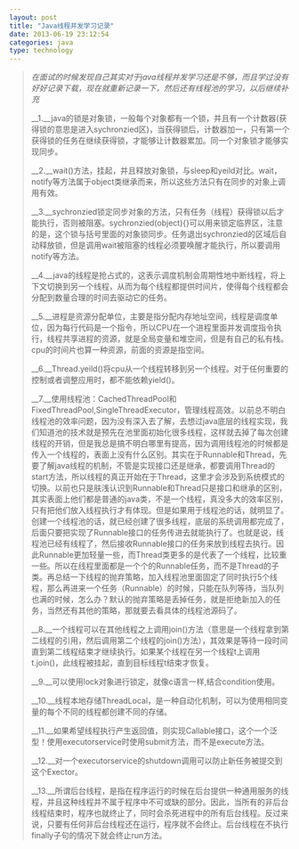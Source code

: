 ```yaml
---
layout: post
title: "Java线程并发学习记录"
date: 2013-06-19 23:12:54
categories: java
type: technology
---
```


>_在面试的时候发现自己其实对于java线程并发学习还是不够，而且学过没有好好记录下载，现在就重新记录一下，然后还有线程池的学习，以后继续补充_
>
>__1\.__java的锁是对象锁，一般每个对象都有一个锁，并且有一个计数器(获得锁的意思是进入sychronzied区)，当获得锁后，计数器加一，只有第一个获得锁的任务在继续获得锁，才能够让计数器累加。同一个对象锁才能够实现同步。  
>
>__2\.__wait()方法，挂起，并且释放对象锁，与sleep和yeild对比。wait，notify等方法属于object类继承而来，所以这些方法只有在同步的对象上调用有效。  
>
>__3\.__sychronzied锁定同步对象的方法，只有任务（线程）获得锁以后才能执行，否则被阻塞。sychronzied(object){}可以用来锁定临界区，注意的是，这个锁与括号里面的对象锁同步。任务退出sychronzied的区域后自动释放锁，但是调用wait被阻塞的线程必须要唤醒才能执行，所以要调用notify等方法。  
>
>__4\.__java的线程是抢占式的，这表示调度机制会周期性地中断线程，将上下文切换到另一个线程，从而为每个线程都提供时间片，使得每个线程都会分配到数量合理的时间去驱动它的任务。  
>
>__5\.__进程是资源分配单位，主要是指分配内存地址空间，线程是调度单位，因为每行代码是一个指令，所以CPU在一个进程里面并发调度指令执行，线程共享进程的资源，就是全局变量和堆空间，但是有自己的私有栈。cpu的时间片也算一种资源，前面的资源是指空间。  
>
>__6\.__Thread.yeild()将cpu从一个线程转移到另一个线程。对于任何重要的控制或者调整应用时，都不能依赖yield()。  
>
>__7\.__使用线程池：CachedThreadPool和FixedThreadPool,SingleThreadExecutor，管理线程高效。以前总不明白线程池的效率问题，因为没有深入去了解，去想过java底层的线程实现，我们知道池的技术就是预先在池里面初始化很多线程，这样就去掉了每次创建线程的开销，但是我总是搞不明白哪里有提高，因为调用线程池的时候都是传入一个线程的，表面上没有什么区别。其实在于Runnable和Thread，先要了解java线程的机制，不管是实现接口还是继承，都要调用Thread的start方法，所以线程的真正开始在于Thread，这里才会涉及到系统模式的切换。以前也只是肤浅认识到Runnable和Thread只是接口和继承的区别，其实表面上他们都是普通的java类，不是一个线程，真没多大的效率区别，只有把他们放入线程执行才有体现。但是如果用于线程池的话，就明显了。创建一个线程池的话，就已经创建了很多线程，底层的系统调用都完成了，后面只要把实现了Runnable接口的任务传进去就能执行了。也就是说，线程池已经有线程了，然后接收Runnable接口的任务来放到线程去执行。因此Runnable更加轻量一些，而Thread类更多的是代表了一个线程，比较重一些。所以在线程里面都是一个个的Runnable任务，而不是Thread的子类。再总结一下线程的抛弃策略，加入线程池里面固定了同时执行5个线程，那么再进来一个任务（Runnable）的时候，只能在队列等待，当队列也满的时候，怎么办？默认的抛弃策略是丢掉任务，就是拒绝新加入的任务，当然还有其他的策略，那就要去看具体的线程池源码了。
>
>__8\.__一个线程可以在其他线程之上调用join()方法（意思是一个线程拿到第二线程的引用，然后调用第二个线程的join()方法），其效果是等待一段时间直到第二线程结束才继续执行。如果某个线程在另一个线程t上调用t.join()，此线程被挂起，直到目标线程t结束才恢复。  
>
>__9\.__可以使用lock对象进行锁定，就像c语言一样,结合condition使用。  
>
>__10\.__线程本地存储ThreadLocal，是一种自动化机制，可以为使用相同变量的每个不同的线程都创建不同的存储。  
>
>__11\.__如果希望线程执行产生返回值，则实现Callable接口，这个一个泛型！使用executorservice时使用submit方法，而不是execute方法。  
>
>__12\.__对一个executorservice的shutdown调用可以防止新任务被提交到这个Exector。  
>
>__13\.__所谓后台线程，是指在程序运行的时候在后台提供一种通用服务的线程，并且这种线程并不属于程序中不可或缺的部分。因此，当所有的非后台线程结束时，程序也就终止了，同时会杀死进程中的所有后台线程。反过来说，只要有任何非后台线程还在运行，程序就不会终止。后台线程在不执行finally子句的情况下就会终止run方法。  
>
